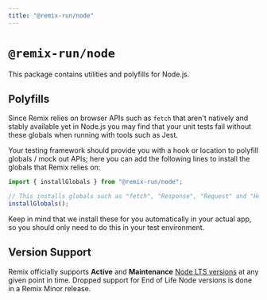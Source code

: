 ```yaml
---
title: "@remix-run/node"
---
```


# `@remix-run/node`

This package contains utilities and polyfills for Node.js.

## Polyfills

Since Remix relies on browser APIs such as `fetch` that aren't natively and stably available yet in Node.js you may find that your unit tests fail without these globals when running with tools such as Jest.

Your testing framework should provide you with a hook or location to polyfill globals / mock out APIs; here you can add the following lines to install the globals that Remix relies on:

```ts
import { installGlobals } from "@remix-run/node";

// This installs globals such as "fetch", "Response", "Request" and "Headers".
installGlobals();
```

<docs-info>
  Keep in mind that we install these for you automatically in your actual app, so you should only need to do this in your test environment.
</docs-info>

## Version Support

Remix officially supports **Active** and **Maintenance** [Node LTS versions][node-releases] at any given point in time. Dropped support for End of Life Node versions is done in a Remix Minor release.

[node-releases]: https://nodejs.org/en/about/previous-releases
